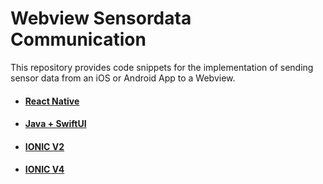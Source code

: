 # Webview Sensordata Communication

This repository provides code snippets for the implementation of sending sensor data from an iOS or Android App to a Webview.  
  

- #### **[React Native](https://github.com/Unicorns-and-Unicorns/webview-sensordata/tree/main/react-native)**
- #### **[Java + SwiftUI](https://github.com/Unicorns-and-Unicorns/webview-sensordata/tree/main/java-swiftui)**
- #### **[IONIC V2](https://github.com/Unicorns-and-Unicorns/webview-sensordata/blob/main/ionic/README_V2.md)**
- #### **[IONIC V4](https://github.com/Unicorns-and-Unicorns/webview-sensordata/blob/main/ionic/README_V4.md)**

